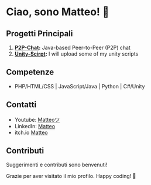 # Ciao, sono Matteo! 👋

## Progetti Principali

1. **[P2P-Chat](https://github.com/Matteo6782/Unity-Scirpt):** Java-based Peer-to-Peer (P2P) chat 
2. **[Unity-Scirpt](link_progetto_2):** I will upload some of my unity scripts

## Competenze

- PHP/HTML/CSS | JavaScript/Java | Python | C#/Unity

## Contatti

- Youtube: [Matteoツ]([mailto:tuo@email.com](https://www.youtube.com/@matteo9471))
- LinkedIn: [Matteo](https://matteo6782.itch.io/)
- itch.io [Matteo](https://matteo6782.itch.io/)

## Contributi

Suggerimenti e contributi sono benvenuti!

Grazie per aver visitato il mio profilo. Happy coding! 🚀


<!--
**Matteo6782/Matteo6782** is a ✨ _special_ ✨ repository because its `README.md` (this file) appears on your GitHub profile.

Here are some ideas to get you started:

- 🔭 I’m currently working on ...
- 🌱 I’m currently learning ...
- 👯 I’m looking to collaborate on ...
- 🤔 I’m looking for help with ...
- 💬 Ask me about ...
- 📫 How to reach me: ...
- 😄 Pronouns: ...
- ⚡ Fun fact: ...
-->

